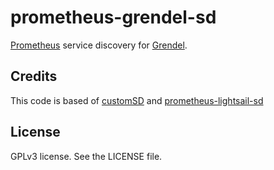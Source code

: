 # prometheus-grendel-sd

[Prometheus](https://prometheus.io) service discovery for [Grendel](https://github.com/ubccr/grendel).

## Credits

This code is based of [customSD](https://github.com/prometheus/prometheus/tree/master/documentation/examples/custom-sd)
and [prometheus-lightsail-sd](https://github.com/n888/prometheus-lightsail-sd/)

## License

GPLv3 license. See the LICENSE file.
